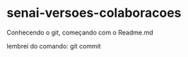 ﻿# senai-versoes-colaboracoes
Conhecendo o git, começando com o Readme.md

lembrei do comando: git commit 